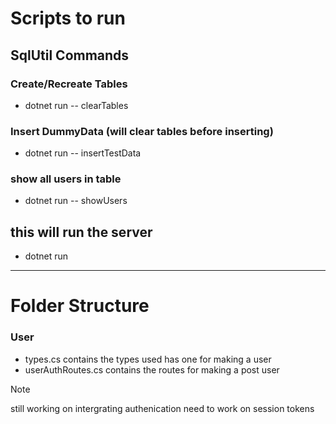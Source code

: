 # Scripts to run

## SqlUtil Commands

### Create/Recreate Tables

- dotnet run -- clearTables

### Insert DummyData (will clear tables before inserting)

- dotnet run -- insertTestData

### show all users in table

- dotnet run -- showUsers

## this will run the server

- dotnet run

---

# Folder Structure

### User

- types.cs contains the types used has one for making a user
- userAuthRoutes.cs contains the routes for making a post user

> [!NOTE]
> still working on intergrating authenication
> need to work on session tokens
